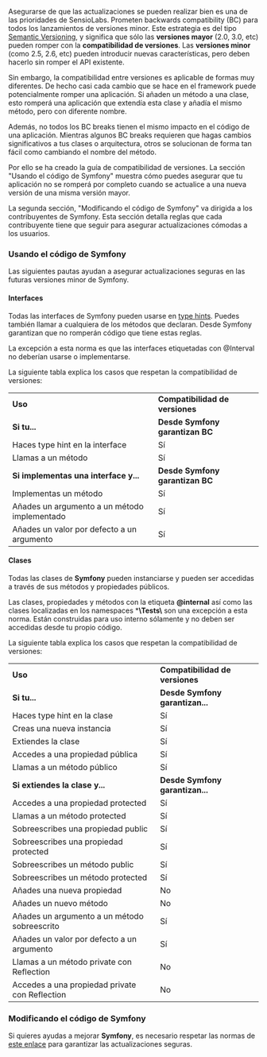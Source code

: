 Asegurarse de que las actualizaciones se pueden realizar bien es una de las prioridades de SensioLabs. Prometen backwards compatibility (BC) para todos los lanzamientos de versiones minor. Este estrategia es del tipo [Semantic Versioning](http://semver.org/), y significa que sólo las **versiones mayor** (2.0, 3.0, etc) pueden romper con la **compatibilidad de versiones**. Las **versiones minor** (como 2.5, 2.6, etc) pueden introducir nuevas características, pero deben hacerlo sin romper el API existente.

Sin embargo, la compatibilidad entre versiones es aplicable de formas muy diferentes. De hecho casi cada cambio que se hace en el framework puede potencialmente romper una aplicación. Si añaden un método a una clase, esto romperá una aplicación que extendía esta clase y añadía el mismo método, pero con diferente nombre.

Además, no todos los BC breaks tienen el mismo impacto en el código de una aplicación. Mientras algunos BC breaks requieren que hagas cambios significativos a tus clases o arquitectura, otros se solucionan de forma tan fácil como cambiando el nombre del método.

Por ello se ha creado la guía de compatibilidad de versiones. La sección "Usando el código de Symfony" muestra cómo puedes asegurar que tu aplicación no se romperá por completo cuando se actualice a una nueva versión de una misma versión mayor.

La segunda sección, "Modificando el código de Symfony" va dirigida a los contribuyentes de Symfony. Esta sección detalla reglas que cada contribuyente tiene que seguir para asegurar actualizaciones cómodas a los usuarios.

### Usando el código de Symfony

Las siguientes pautas ayudan a asegurar actualizaciones seguras en las futuras versiones minor de Symfony.

#### Interfaces

Todas las interfaces de Symfony pueden usarse en [type hints](http://diego.com.es/type-hinting-en-php). Puedes también llamar a cualquiera de los métodos que declaran. Desde Symfony garantizan que no romperán código que tiene estas reglas. 

La excepción a esta norma es que las interfaces etiquetadas con @Interval no deberían usarse o implementarse.

La siguiente tabla explica los casos que respetan la compatibilidad de versiones:

| | |
| -------- | -------- |
| **Uso** | **Compatibilidad de versiones** |
| **Si tu...** | **Desde Symfony garantizan BC** |
| Haces type hint en la interface | Sí |
| Llamas a un método | Sí |
| **Si implementas una interface y...** | **Desde Symfony garantizan BC** |
| Implementas un método | Sí |
| Añades un argumento a un método implementado | Sí |
| Añades un valor por defecto a un argumento | Sí |

#### Clases

Todas las clases de **Symfony** pueden instanciarse y pueden ser accedidas a través de sus métodos y propiedades públicos.

Las clases, propiedades y métodos con la etiqueta **@internal** así como las clases localizadas en los namespaces ***\\Tests\\** son una excepción a esta norma. Están construidas para uso interno sólamente y no deben ser accedidas desde tu propio código.

La siguiente tabla explica los casos que respetan la compatibilidad de versiones:

| | |
| -------- | -------- |
| **Uso** | **Compatibilidad de versiones** |
| **Si tu...** | **Desde Symfony garantizan...** |
| Haces type hint en la clase | Sí |
| Creas una nueva instancia | Sí |
| Extiendes la clase | Sí |
| Accedes a una propiedad pública | Sí |
| Llamas a un método público | Sí |
| **Si extiendes la clase y...** | **Desde Symfony garantizan...** |
| Accedes a una propiedad protected | Sí |
| Llamas a un método protected | Sí |
| Sobreescribes una propiedad public | Sí |
| Sobreescribes una propiedad protected | Sí |
| Sobreescribes un método public | Sí |
| Sobreescribes un método protected | Sí |
| Añades una nueva propiedad | No |
| Añades un nuevo método | No |
| Añades un argumento a un método sobreescrito | Sí |
| Añades un valor por defecto a un argumento | Sí |
| Llamas a un método private con Reflection | No |
| Accedes a una propiedad private con Reflection | No |

### Modificando el código de Symfony

Si quieres ayudas a mejorar **Symfony**, es necesario respetar las normas de [este enlace](http://symfony.com/doc/current/contributing/code/bc.html#working-on-symfony-code) para garantizar las actualizaciones seguras.
